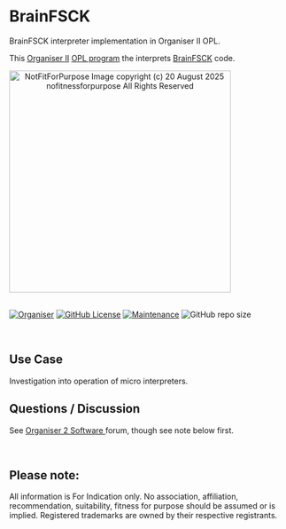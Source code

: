 # BrainFSCK
BrainFSCK interpreter implementation in Organiser II OPL.

This <a href="https://en.wikipedia.org/wiki/Psion_Organiser"> Organiser II</a> <a href="https://en.wikipedia.org/wiki/Open_Programming_Language">OPL program</a> the interprets <a href="https://en.wikipedia.org/wiki/Brainfuck">BrainFSCK</a> code.  

<div align="center">
  <div style="display: flex; align-items: flex-start;">
    <img src="https://github.com/nofitnessforpurpose/BrainFSCK/blob/main/images/BFSCK-01.jpg?raw=true" width="400px" alt="NotFitForPurpose Image copyright (c) 20 August 2025 nofitnessforpurpose All Rights Reserved">
  </div>
</div>
<BR>

[![Organiser](https://img.shields.io/badge/gadget-Organiser_II-blueviolet.svg?%3D&style=flat-square)](https://en.wikipedia.org/wiki/Psion_Organiser)
[![GitHub License](https://img.shields.io/github/license/nofitnessforpurpose/BrainFCSK?style=flat-square)](https://github.com/nofitnessforpurpose/BrainFSCK/blob/main/LICENSE)
[![Maintenance](https://img.shields.io/badge/maintained%3F-yes-green.svg?style=flat-square)](https://github.com/nofitnessforpurpose/BRAINFSCK/graphs/commit-activity)
![GitHub repo size](https://img.shields.io/github/repo-size/nofitnessforpurpose/BrainFSCK?style=flat-square)

<br>  

## Use Case
Investigation into operation of micro interpreters.

## Questions / Discussion
See <a target="_blank" rel="noopener noreferrer" href="https://www.organiser2.com/"> Organiser 2 Software </a> forum, though see note below first.

<BR>

## Please note:  
All information is For Indication only.
No association, affiliation, recommendation, suitability, fitness for purpose should be assumed or is implied.
Registered trademarks are owned by their respective registrants.
